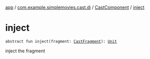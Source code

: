 [app](../../index.md) / [com.example.simplemovies.cast.di](../index.md) / [CastComponent](index.md) / [inject](./inject.md)

# inject

`abstract fun inject(fragment: `[`CastFragment`](../../com.example.simplemovies.cast/-cast-fragment/index.md)`): `[`Unit`](https://kotlinlang.org/api/latest/jvm/stdlib/kotlin/-unit/index.html)

inject the fragment

